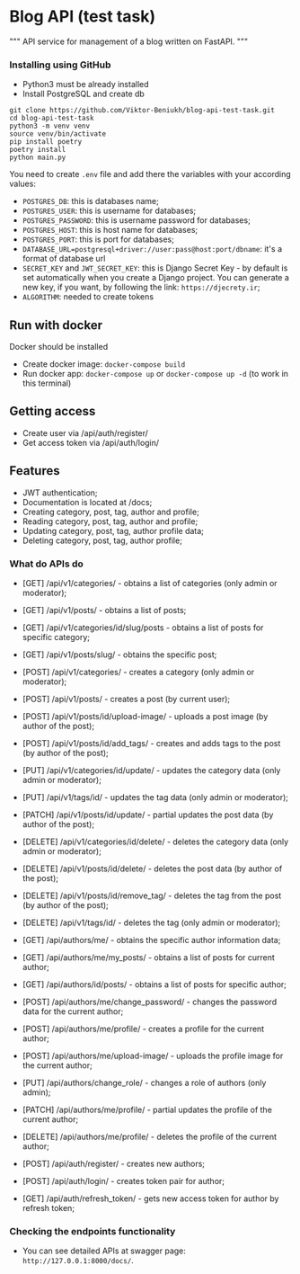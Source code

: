 # Blog API (test task)

"""
API service for management of a blog written on FastAPI.
"""


### Installing using GitHub

- Python3 must be already installed
- Install PostgreSQL and create db

```shell
git clone https://github.com/Viktor-Beniukh/blog-api-test-task.git
cd blog-api-test-task
python3 -m venv venv
source venv/bin/activate
pip install poetry
poetry install
python main.py 
```

You need to create `.env` file and add there the variables with your according values:
- `POSTGRES_DB`: this is databases name;
- `POSTGRES_USER`: this is username for databases;
- `POSTGRES_PASSWORD`: this is username password for databases;
- `POSTGRES_HOST`: this is host name for databases;
- `POSTGRES_PORT`: this is port for databases;
- `DATABASE_URL=postgresql+driver://user:pass@host:port/dbname`: it's a format of database url
- `SECRET_KEY` and `JWT_SECRET_KEY`: this is Django Secret Key - by default is set automatically when you create a Django project.
                You can generate a new key, if you want, by following the link: `https://djecrety.ir`;
- `ALGORITHM`: needed to create tokens



## Run with docker

Docker should be installed

- Create docker image: `docker-compose build`
- Run docker app: `docker-compose up` or `docker-compose up -d` (to work in this terminal)



## Getting access

- Create user via /api/auth/register/
- Get access token via /api/auth/login/



## Features

- JWT authentication;
- Documentation is located at /docs;
- Creating category, post, tag, author and profile;
- Reading category, post, tag, author and profile;
- Updating category, post, tag, author profile data;
- Deleting category, post, tag, author profile;


### What do APIs do

- [GET] /api/v1/categories/ - obtains a list of categories (only admin or moderator);
- [GET] /api/v1/posts/ - obtains a list of posts;

- [GET] /api/v1/categories/id/slug/posts - obtains a list of posts for specific category;
- [GET] /api/v1/posts/slug/ - obtains the specific post;

- [POST] /api/v1/categories/ - creates a category (only admin or moderator);
- [POST] /api/v1/posts/ - creates a post (by current user);
- [POST] /api/v1/posts/id/upload-image/ - uploads a post image (by author of the post);
- [POST] /api/v1/posts/id/add_tags/ - creates and adds tags to the post (by author of the post);

- [PUT] /api/v1/categories/id/update/ - updates the category data (only admin or moderator);
- [PUT] /api/v1/tags/id/ - updates the tag data (only admin or moderator);

- [PATCH] /api/v1/posts/id/update/ - partial updates the post data (by author of the post);

- [DELETE] /api/v1/categories/id/delete/ - deletes the category data (only admin or moderator);
- [DELETE] /api/v1/posts/id/delete/ - deletes the post data (by author of the post);
- [DELETE] /api/v1/posts/id/remove_tag/ - deletes the tag from the post (by author of the post);
- [DELETE] /api/v1/tags/id/ - deletes the tag (only admin or moderator);

- [GET] /api/authors/me/ - obtains the specific author information data;
- [GET] /api/authors/me/my_posts/ - obtains a list of posts for current author;
- [GET] /api/authors/id/posts/ - obtains a list of posts for specific author;

- [POST] /api/authors/me/change_password/ - changes the password data for the current author;
- [POST] /api/authors/me/profile/ - creates a profile for the current author;
- [POST] /api/authors/me/upload-image/ - uploads the profile image for the current author;

- [PUT] /api/authors/change_role/ - changes a role of authors (only admin);

- [PATCH] /api/authors/me/profile/ - partial updates the profile of the current author;

- [DELETE] /api/authors/me/profile/ - deletes the profile of the current author;

- [POST] /api/auth/register/ - creates new authors;
- [POST] /api/auth/login/ - creates token pair for author;

- [GET] /api/auth/refresh_token/ - gets new access token for author by refresh token;



### Checking the endpoints functionality
- You can see detailed APIs at swagger page: `http://127.0.0.1:8000/docs/`.
